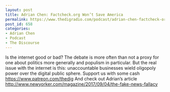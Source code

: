 ```yaml
---
layout: post
title: Adrian Chen: Factcheck.org Won’t Save America
permalink: https://www.thedigradio.com/podcast/adrian-chen-factcheck-org-wont-save-america/index.html
post_id: 658
categories: 
- Adrian Chen
- Podcast
- The Discourse
---
```


Is the internet good or bad? The debate is more often than not a proxy for one about politics more generally and populism in particular. But the real issue with the internet is this: unaccountable businesses wield oligopoly power over the digital public sphere. Support us with some cash https://www.patreon.com/thedig And check out Adrian’s article http://www.newyorker.com/magazine/2017/09/04/the-fake-news-fallacy